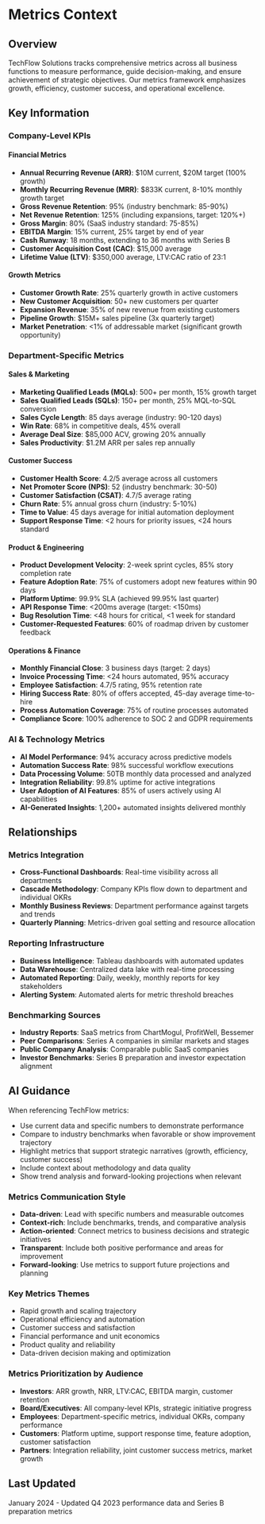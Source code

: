 # Metrics Context

## Overview
TechFlow Solutions tracks comprehensive metrics across all business functions to measure performance, guide decision-making, and ensure achievement of strategic objectives. Our metrics framework emphasizes growth, efficiency, customer success, and operational excellence.

## Key Information

### Company-Level KPIs

#### Financial Metrics
- **Annual Recurring Revenue (ARR)**: $10M current, $20M target (100% growth)
- **Monthly Recurring Revenue (MRR)**: $833K current, 8-10% monthly growth target
- **Gross Revenue Retention**: 95% (industry benchmark: 85-90%)
- **Net Revenue Retention**: 125% (including expansions, target: 120%+)
- **Gross Margin**: 80% (SaaS industry standard: 75-85%)
- **EBITDA Margin**: 15% current, 25% target by end of year
- **Cash Runway**: 18 months, extending to 36 months with Series B
- **Customer Acquisition Cost (CAC)**: $15,000 average
- **Lifetime Value (LTV)**: $350,000 average, LTV:CAC ratio of 23:1

#### Growth Metrics
- **Customer Growth Rate**: 25% quarterly growth in active customers
- **New Customer Acquisition**: 50+ new customers per quarter
- **Expansion Revenue**: 35% of new revenue from existing customers
- **Pipeline Growth**: $15M+ sales pipeline (3x quarterly target)
- **Market Penetration**: <1% of addressable market (significant growth opportunity)

### Department-Specific Metrics

#### Sales & Marketing
- **Marketing Qualified Leads (MQLs)**: 500+ per month, 15% growth target
- **Sales Qualified Leads (SQLs)**: 150+ per month, 25% MQL-to-SQL conversion
- **Sales Cycle Length**: 85 days average (industry: 90-120 days)
- **Win Rate**: 68% in competitive deals, 45% overall
- **Average Deal Size**: $85,000 ACV, growing 20% annually
- **Sales Productivity**: $1.2M ARR per sales rep annually

#### Customer Success
- **Customer Health Score**: 4.2/5 average across all customers
- **Net Promoter Score (NPS)**: 52 (industry benchmark: 30-50)
- **Customer Satisfaction (CSAT)**: 4.7/5 average rating
- **Churn Rate**: 5% annual gross churn (industry: 5-10%)
- **Time to Value**: 45 days average for initial automation deployment
- **Support Response Time**: <2 hours for priority issues, <24 hours standard

#### Product & Engineering
- **Product Development Velocity**: 2-week sprint cycles, 85% story completion rate
- **Feature Adoption Rate**: 75% of customers adopt new features within 90 days
- **Platform Uptime**: 99.9% SLA (achieved 99.95% last quarter)
- **API Response Time**: <200ms average (target: <150ms)
- **Bug Resolution Time**: <48 hours for critical, <1 week for standard
- **Customer-Requested Features**: 60% of roadmap driven by customer feedback

#### Operations & Finance
- **Monthly Financial Close**: 3 business days (target: 2 days)
- **Invoice Processing Time**: <24 hours automated, 95% accuracy
- **Employee Satisfaction**: 4.7/5 rating, 95% retention rate
- **Hiring Success Rate**: 80% of offers accepted, 45-day average time-to-hire
- **Process Automation Coverage**: 75% of routine processes automated
- **Compliance Score**: 100% adherence to SOC 2 and GDPR requirements

### AI & Technology Metrics
- **AI Model Performance**: 94% accuracy across predictive models
- **Automation Success Rate**: 98% successful workflow executions
- **Data Processing Volume**: 50TB monthly data processed and analyzed
- **Integration Reliability**: 99.8% uptime for active integrations
- **User Adoption of AI Features**: 85% of users actively using AI capabilities
- **AI-Generated Insights**: 1,200+ automated insights delivered monthly

## Relationships

### Metrics Integration
- **Cross-Functional Dashboards**: Real-time visibility across all departments
- **Cascade Methodology**: Company KPIs flow down to department and individual OKRs
- **Monthly Business Reviews**: Department performance against targets and trends
- **Quarterly Planning**: Metrics-driven goal setting and resource allocation

### Reporting Infrastructure
- **Business Intelligence**: Tableau dashboards with automated updates
- **Data Warehouse**: Centralized data lake with real-time processing
- **Automated Reporting**: Daily, weekly, monthly reports for key stakeholders
- **Alerting System**: Automated alerts for metric threshold breaches

### Benchmarking Sources
- **Industry Reports**: SaaS metrics from ChartMogul, ProfitWell, Bessemer
- **Peer Comparisons**: Series A companies in similar markets and stages
- **Public Company Analysis**: Comparable public SaaS companies
- **Investor Benchmarks**: Series B preparation and investor expectation alignment

## AI Guidance

When referencing TechFlow metrics:
- Use current data and specific numbers to demonstrate performance
- Compare to industry benchmarks when favorable or show improvement trajectory
- Highlight metrics that support strategic narratives (growth, efficiency, customer success)
- Include context about methodology and data quality
- Show trend analysis and forward-looking projections when relevant

### Metrics Communication Style
- **Data-driven**: Lead with specific numbers and measurable outcomes
- **Context-rich**: Include benchmarks, trends, and comparative analysis
- **Action-oriented**: Connect metrics to business decisions and strategic initiatives
- **Transparent**: Include both positive performance and areas for improvement
- **Forward-looking**: Use metrics to support future projections and planning

### Key Metrics Themes
- Rapid growth and scaling trajectory
- Operational efficiency and automation
- Customer success and satisfaction
- Financial performance and unit economics
- Product quality and reliability
- Data-driven decision making and optimization

### Metrics Prioritization by Audience
- **Investors**: ARR growth, NRR, LTV:CAC, EBITDA margin, customer retention
- **Board/Executives**: All company-level KPIs, strategic initiative progress
- **Employees**: Department-specific metrics, individual OKRs, company performance
- **Customers**: Platform uptime, support response time, feature adoption, customer satisfaction
- **Partners**: Integration reliability, joint customer success metrics, market growth

## Last Updated
January 2024 - Updated Q4 2023 performance data and Series B preparation metrics 